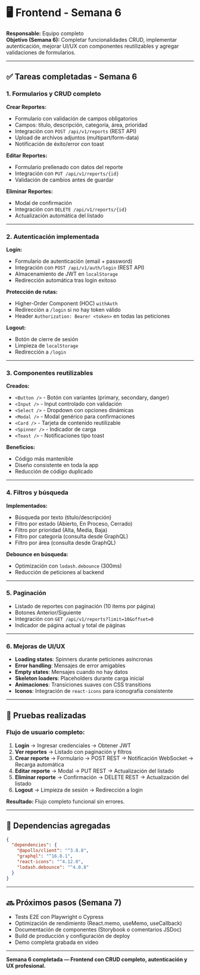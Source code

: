 # 🖥️ Frontend - Semana 6

**Responsable:** Equipo completo  
**Objetivo (Semana 6):** Completar funcionalidades CRUD, implementar autenticación, mejorar UI/UX con componentes reutilizables y agregar validaciones de formularios.

---

## ✅ Tareas completadas - Semana 6

### 1. Formularios y CRUD completo

**Crear Reportes:**

- Formulario con validación de campos obligatorios
- Campos: título, descripción, categoría, área, prioridad
- Integración con `POST /api/v1/reports` (REST API)
- Upload de archivos adjuntos (multipart/form-data)
- Notificación de éxito/error con toast

**Editar Reportes:**

- Formulario prellenado con datos del reporte
- Integración con `PUT /api/v1/reports/{id}`
- Validación de cambios antes de guardar

**Eliminar Reportes:**

- Modal de confirmación
- Integración con `DELETE /api/v1/reports/{id}`
- Actualización automática del listado

---

### 2. Autenticación implementada

**Login:**

- Formulario de autenticación (email + password)
- Integración con `POST /api/v1/auth/login` (REST API)
- Almacenamiento de JWT en `localStorage`
- Redirección automática tras login exitoso

**Protección de rutas:**

- Higher-Order Component (HOC) `withAuth`
- Redirección a `/login` si no hay token válido
- Header `Authorization: Bearer <token>` en todas las peticiones

**Logout:**

- Botón de cierre de sesión
- Limpieza de `localStorage`
- Redirección a `/login`

---

### 3. Componentes reutilizables

**Creados:**

- `<Button />` - Botón con variantes (primary, secondary, danger)
- `<Input />` - Input controlado con validación
- `<Select />` - Dropdown con opciones dinámicas
- `<Modal />` - Modal genérico para confirmaciones
- `<Card />` - Tarjeta de contenido reutilizable
- `<Spinner />` - Indicador de carga
- `<Toast />` - Notificaciones tipo toast

**Beneficios:**

- Código más mantenible
- Diseño consistente en toda la app
- Reducción de código duplicado

---

### 4. Filtros y búsqueda

**Implementados:**

- Búsqueda por texto (título/descripción)
- Filtro por estado (Abierto, En Proceso, Cerrado)
- Filtro por prioridad (Alta, Media, Baja)
- Filtro por categoría (consulta desde GraphQL)
- Filtro por área (consulta desde GraphQL)

**Debounce en búsqueda:**

- Optimización con `lodash.debounce` (300ms)
- Reducción de peticiones al backend

---

### 5. Paginación

- Listado de reportes con paginación (10 items por página)
- Botones Anterior/Siguiente
- Integración con `GET /api/v1/reports?limit=10&offset=0`
- Indicador de página actual y total de páginas

---

### 6. Mejoras de UI/UX

- **Loading states**: Spinners durante peticiones asíncronas
- **Error handling**: Mensajes de error amigables
- **Empty states**: Mensajes cuando no hay datos
- **Skeleton loaders**: Placeholders durante carga inicial
- **Animaciones**: Transiciones suaves con CSS transitions
- **Iconos**: Integración de `react-icons` para iconografía consistente

---

## 🧪 Pruebas realizadas

### Flujo de usuario completo:

1. **Login** → Ingresar credenciales → Obtener JWT
2. **Ver reportes** → Listado con paginación y filtros
3. **Crear reporte** → Formulario → POST REST → Notificación WebSocket → Recarga automática
4. **Editar reporte** → Modal → PUT REST → Actualización del listado
5. **Eliminar reporte** → Confirmación → DELETE REST → Actualización del listado
6. **Logout** → Limpieza de sesión → Redirección a login

**Resultado:** Flujo completo funcional sin errores.

---

## 🔧 Dependencias agregadas

```json
{
  "dependencies": {
    "@apollo/client": "^3.8.8",
    "graphql": "^16.8.1",
    "react-icons": "^4.12.0",
    "lodash.debounce": "^4.0.8"
  }
}
```

---

## 🔜 Próximos pasos (Semana 7)

- Tests E2E con Playwright o Cypress
- Optimización de rendimiento (React.memo, useMemo, useCallback)
- Documentación de componentes (Storybook o comentarios JSDoc)
- Build de producción y configuración de deploy
- Demo completa grabada en video

---

**Semana 6 completada — Frontend con CRUD completo, autenticación y UX profesional.**
